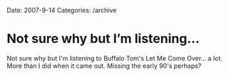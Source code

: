 Date: 2007-9-14
Categories: /archive

# Not sure why but I’m listening…

Not sure why but I'm listening to Buffalo Tom's Let Me Come Over... a lot. More than I did when it came out. Missing the early 90's perhaps?
